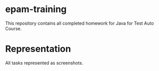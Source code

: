 # epam-training
This repository contains all completed homework for Java for Test Auto Course.

# Representation
All tasks represented as screenshots.
